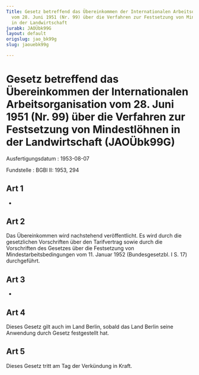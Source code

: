 ```yaml
---
Title: Gesetz betreffend das Übereinkommen der Internationalen Arbeitsorganisation
  vom 28. Juni 1951 (Nr. 99) über die Verfahren zur Festsetzung von Mindestlöhnen
  in der Landwirtschaft
jurabk: JAOÜbk99G
layout: default
origslug: jao_bk99g
slug: jaouebk99g

---
```


# Gesetz betreffend das Übereinkommen der Internationalen Arbeitsorganisation vom 28. Juni 1951 (Nr. 99) über die Verfahren zur Festsetzung von Mindestlöhnen in der Landwirtschaft (JAOÜbk99G)

Ausfertigungsdatum
:   1953-08-07

Fundstelle
:   BGBl II: 1953, 294



## Art 1

-


## Art 2

Das Übereinkommen wird nachstehend veröffentlicht.              Es wird durch die gesetzlichen Vorschriften über den Tarifvertrag sowie durch die Vorschriften des Gesetzes über die Festsetzung von Mindestarbeitsbedingungen vom 11. Januar 1952 (Bundesgesetzbl. I S. 17) durchgeführt.


## Art 3

-


## Art 4

Dieses Gesetz gilt auch im Land Berlin, sobald das Land Berlin seine Anwendung durch Gesetz festgestellt hat.


## Art 5

Dieses Gesetz tritt am Tag der Verkündung in Kraft.

